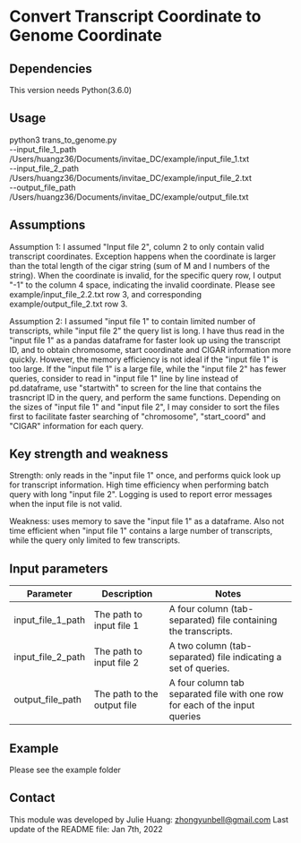 # Convert Transcript Coordinate to Genome Coordinate

## Dependencies
This version needs Python(3.6.0)

## Usage
python3 trans_to_genome.py \
        --input_file_1_path /Users/huangz36/Documents/invitae_DC/example/input_file_1.txt \
        --input_file_2_path /Users/huangz36/Documents/invitae_DC/example/input_file_2.txt \
        --output_file_path /Users/huangz36/Documents/invitae_DC/example/output_file.txt

## Assumptions
Assumption 1: I assumed "Input file 2", column 2 to only contain valid transcript coordinates. Exception happens when the coordinate is larger than the total length of the cigar string (sum of M and I numbers of the string). When the coordinate is invalid, for the specific query row, I output "-1" to the column 4 space, indicating the invalid coordinate. Please see example/input_file_2.2.txt row 3, and corresponding example/output_file_2.txt row 3. 

Assumption 2: I assumed "input file 1" to contain limited number of transcripts, while "input file 2" the query list is long. I have thus read in the "input file 1" as a pandas dataframe for faster look up using the transcript ID, and to obtain chromosome, start coordinate and CIGAR information more quickly. However, the memory efficiency is not ideal if the "input file 1" is too large. If the "input file 1" is a large file, while the "input file 2" has fewer queries, consider to read in "input file 1" line by line instead of pd.dataframe, use "startwith" to screen for the line that contains the trasncript ID in the query, and perform the same functions. Depending on the sizes of "input file 1" and "input file 2", I may consider to sort the files first to facilitate faster searching of "chromosome", "start_coord" and "CIGAR" information for each query.  

## Key strength and weakness
Strength: only reads in the "input file 1" once, and performs quick look up for transcript information. High time efficiency when performing batch query with long "input file 2". Logging is used to report error messages when the input file is not valid. 

Weakness: uses memory to save the "input file 1" as a dataframe. Also not time efficient when "input file 1" contains a large number of transcripts, while the query only limited to few transcripts. 

## Input parameters
| Parameter       | Description                          | Notes |
| --------------- | ------------------------------------ | ----- |
| input_file_1_path | The path to input file 1 | A four column (tab-separated) file containing the transcripts. |
| input_file_2_path | The path to input file 2 | A two column (tab-separated) file indicating a set of queries. |
| output_file_path  | The path to the output file | A four column tab separated file with one row for each of the input queries  |

## 

## Example
Please see the example folder

## Contact
This module was developed by Julie Huang: zhongyunbell@gmail.com
Last update of the README file: Jan 7th, 2022

